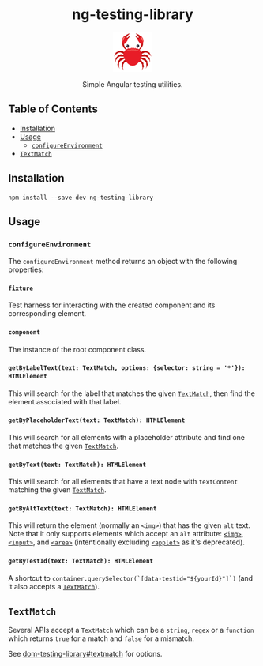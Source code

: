 <div align="center">
<h1>ng-testing-library</h1>

<a href="https://www.emojione.com/emoji/1f980">
<img height="80" width="80" alt="crab" src="https://raw.githubusercontent.com/hrocha16/ng-testing-library/master/other/crab.png" />
</a>

<p>Simple Angular testing utilities.</p>
</div>

## Table of Contents

- [Installation](#installation)
- [Usage](#usage)
  - [`configureEnvironment`](#configureEnvironment)
- [`TextMatch`](#textmatch)

## Installation

```
npm install --save-dev ng-testing-library
```

## Usage

### `configureEnvironment`

The `configureEnvironment` method returns an object with the following properties:

#### `fixture`

Test harness for interacting with the created component and its corresponding element.

#### `component`

The instance of the root component class.

#### `getByLabelText(text: TextMatch, options: {selector: string = '*'}): HTMLElement`

This will search for the label that matches the given [`TextMatch`](#textmatch),
then find the element associated with that label.

#### `getByPlaceholderText(text: TextMatch): HTMLElement`

This will search for all elements with a placeholder attribute and find one
that matches the given [`TextMatch`](#textmatch).

#### `getByText(text: TextMatch): HTMLElement`

This will search for all elements that have a text node with `textContent`
matching the given [`TextMatch`](#textmatch).

#### `getByAltText(text: TextMatch): HTMLElement`

This will return the element (normally an `<img>`) that has the given `alt`
text. Note that it only supports elements which accept an `alt` attribute:
[`<img>`](https://developer.mozilla.org/en-US/docs/Web/HTML/Element/img),
[`<input>`](https://developer.mozilla.org/en-US/docs/Web/HTML/Element/input),
and [`<area>`](https://developer.mozilla.org/en-US/docs/Web/HTML/Element/area)
(intentionally excluding [`<applet>`](https://developer.mozilla.org/en-US/docs/Web/HTML/Element/applet) as it's deprecated).

#### `getByTestId(text: TextMatch): HTMLElement`

A shortcut to `` container.querySelector(`[data-testid="${yourId}"]`) `` (and it
also accepts a [`TextMatch`](#textmatch)).

## `TextMatch`

Several APIs accept a `TextMatch` which can be a `string`, `regex` or a
`function` which returns `true` for a match and `false` for a mismatch.

See [dom-testing-library#textmatch](https://github.com/kentcdodds/dom-testing-library/#textmatch) for options.
